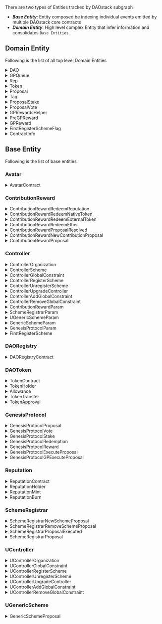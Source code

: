 There are two types of Entities tracked by DAOstack subgraph

  - _**Base Entity**_: Entity composed be indexing individual events emitted by multiple DAOstack core contracts
  - _**Domain Entity**_: High level complex Entity that infer information and consolidates `Base Entities`.

## **Domain Entity**
  
Following is the list of all top level Domain Entities

<details>
  <summary>
    DAO
  </summary>

  - id: ID!<br/>
  - name: String!<br/>
  - nativeToken: Token!<br/>
  - nativeReputation: Rep!<br/>
  - proposals: [Proposal!]<br/>
  - reputationHolders: [ReputationHolder!]<br/>
  - reputationHoldersCount: BigInt!<br/>
  - rewards: [GPReward!]<br/>
  - register: String!<br/>
  - schemes: [ControllerScheme!]<br/>
  - gpQueues: [GPQueue!]<br/>
  - numberOfQueuedProposals: BigInt!<br/>
  - numberOfPreBoostedProposals: BigInt!<br/>
  - numberOfBoostedProposals: BigInt!<br/>
  - numberOfExpiredInQueueProposals: BigInt!<br/>

</details>

<details>
  <summary>
    GPQueue
  </summary>

  - id: ID!<br/>
  - threshold: BigInt!<br/>
  - scheme: ControllerScheme<br/>
  - dao: DAO!<br/>
  - votingMachine: Bytes!<br/>

</details>

<details>
  <summary>
    Rep
  </summary>

  - id: ID!<br/>
  - dao: DAO<br/>
  - totalSupply: BigInt!<br/>
</details>

<details>
  <summary>
    Token
  </summary>

	- id: ID!<br/>
	- dao: DAO<br/>
	- name: String!<br/>
	- symbol: String!<br/>
	- totalSupply: BigInt!<br/>
</details>

<details>
  <summary>
    Proposal
  </summary>

	- id: ID!<br/>
	- dao: DAO!<br/>
	- proposer: Bytes!<br/>
	- stage: String!<br/>
	- createdAt: BigInt!<br/>
	- preBoostedAt: BigInt<br/>
	- boostedAt: BigInt<br/>
	- quietEndingPeriodBeganAt: BigInt<br/>
	- closingAt: BigInt<br/>
	- executedAt: BigInt<br/>
	- totalRepWhenExecuted: BigInt<br/>
	- totalRepWhenCreated: BigInt<br/>
	- votingMachine: Bytes!<br/>
	- executionState: String!<br/>
	- paramsHash: Bytes!<br/>
	- organizationId: Bytes!<br/>
	- confidenceThreshold: BigInt!<br/>
 <br/>
	- descriptionHash: String!<br/>
	- title: String<br/>
	- description: String<br/>
	- url: String<br/>
	- fulltext: [String!]<br/>
 <br/>
	- gpRewards: [GPReward!] @derivedFrom(field: "proposal")<br/>
	- accountsWithUnclaimedRewards: [Bytes!]<br/>
	- expiresInQueueAt: BigInt!<br/>
 <br/>
	- votes: [ProposalVote!] @derivedFrom(field: "proposal")<br/>
	- votesFor: BigInt!<br/>
	- votesAgainst: BigInt!<br/>
	- winningOutcome: Outcome!<br/>
 <br/>
	- stakes: [ProposalStake!] @derivedFrom(field: "proposal")<br/>
	- stakesFor: BigInt!<br/>
	- stakesAgainst: BigInt!<br/>
	- confidence: BigDecimal!<br/>
 <br/>
	- gpQueue: GPQueue!<br/>
 <br/>
	- scheme: ControllerScheme<br/>
 <br/>
	- contributionReward: ContributionRewardProposal<br/>
 <br/>
	- genericScheme : GenericSchemeProposal<br/>
 <br/>
  	- schemeRegistrar : SchemeRegistrarProposal<br/>
 <br/>
	- genesisProtocolParams : GenesisProtocolParam!<br/>
</details>

<details>
  <summary>
    Tag
  </summary>

  <body>
  </body>
</details>

<details>
  <summary>
    ProposalStake
  </summary>

	- id: ID!<br/>
	- createdAt: BigInt!<br/>
	- staker: Bytes!<br/>
	- proposal: Proposal!<br/>
	- dao: DAO!<br/>
	- outcome: Outcome!<br/>
	- amount: BigInt!<br/>
</details>

<details>
  <summary>
    ProposalVote
  </summary>

	- id: ID!<br/>
	- createdAt: BigInt!<br/>
	- voter: Bytes!<br/>
	- proposal: Proposal!<br/>
	- dao: DAO!<br/>
	- outcome: Outcome!<br/>
	- reputation: BigInt!<br/>
</details>

<details>
  <summary>
    GPRewardsHelper
  </summary>

   	- id: ID!<br/>
    - gpRewards: [PreGPReward!]<br/>
</details>

<details>
  <summary>
    PreGPReward
  </summary>

	- id: ID!<br/>
	- beneficiary: Bytes!<br/>
</details>

<details>
  <summary>
    GPReward
  </summary>

	- id: ID!<br/>
	- createdAt: BigInt!<br/>
	- dao: DAO!<br/>
	- beneficiary: Bytes!<br/>
	- proposal: Proposal!<br/>
	- reputationForVoter: BigInt<br/>
	- tokensForStaker: BigInt<br/>
	- daoBountyForStaker: BigInt<br/>
	- reputationForProposer: BigInt<br/>
	- tokenAddress: Bytes<br/>
	- # timestamps of the redeem events<br/>
	- reputationForVoterRedeemedAt: BigInt!<br/>
	- tokensForStakerRedeemedAt: BigInt!<br/>
	- reputationForProposerRedeemedAt: BigInt!<br/>
	- daoBountyForStakerRedeemedAt: BigInt!<br/>
</details>

<details>
  <summary>
    FirstRegisterSchemeFlag
  </summary>

	- id: ID!<br/>
</details>

<details>
  <summary>
    ContractInfo
  </summary>

	- id: ID!<br/>
	- name: String!<br/>
	- alias: String!<br/>
	- version: String!<br/>
	- address: Bytes!<br/>
</details>

## **Base Entity**

Following is the list of base entities

### **Avatar**

<details>
  <summary>
    AvatarContract
  </summary>

	- id: ID!<br/>
	- address: Bytes!<br/>
	- name: String!<br/>
	- nativeToken: Bytes!<br/>
	- nativeReputation: Bytes!<br/>
	- balance: BigInt!<br/>
	- owner: Bytes!<br/>
</details>

### **ContributionReward**

<details>
  <summary>
    ContributionRewardRedeemReputation
  </summary>

	- id: ID!<br/>
	- txHash: Bytes!<br/>
	- contract: Bytes!<br/>
	- avatar: Bytes!<br/>
	- beneficiary: Bytes!<br/>
	- proposalId: Bytes!<br/>
	- amount: BigInt!<br/>
</details>

<details>
  <summary>
    ContributionRewardRedeemNativeToken
  </summary>

	- id: ID!<br/>
	- txHash: Bytes!<br/>
	- contract: Bytes!<br/>
	- avatar: Bytes!<br/>
	- beneficiary: Bytes!<br/>
	- proposalId: Bytes!<br/>
	- amount: BigInt!<br/>
</details>

<details>
  <summary>
    ContributionRewardRedeemExternalToken
  </summary>

	- id: ID!<br/>
	- txHash: Bytes!<br/>
	- contract: Bytes!<br/>
	- avatar: Bytes!<br/>
	- beneficiary: Bytes!<br/>
	- proposalId: Bytes!<br/>
	- amount: BigInt!<br/>
</details>

<details>
  <summary>
    ContributionRewardRedeemEther
  </summary>

	- id: ID!<br/>
	- txHash: Bytes!<br/>
	- contract: Bytes!<br/>
	- avatar: Bytes!<br/>
	- beneficiary: Bytes!<br/>
	- proposalId: Bytes!<br/>
	- amount: BigInt!<br/>
</details>

<details>
  <summary>
    ContributionRewardProposalResolved
  </summary>

	- id: ID!<br/>
	- txHash: Bytes!<br/>
	- contract: Bytes!<br/>
	- avatar: Bytes!<br/>
	- proposalId: Bytes!<br/>
	- passed: Boolean<br/>
</details>

<details>
  <summary>
    ContributionRewardNewContributionProposal
  </summary>

	- id: ID!<br/>
	- txHash: Bytes!<br/>
	- contract: Bytes!<br/>
	- avatar: Bytes!<br/>
	- beneficiary: Bytes!<br/>
	- descriptionHash: String!<br/>
	- externalToken: Bytes!<br/>
	- votingMachine: Bytes!<br/>
	- proposalId: Bytes!<br/>
	- reputationReward: BigInt!<br/>
	- nativeTokenReward: BigInt!<br/>
	- ethReward: BigInt!<br/>
	- externalTokenReward: BigInt!<br/>
	- periods: BigInt!<br/>
	- periodLength: BigInt!<br/>
</details>

<details>
  <summary>
    ContributionRewardProposal
  </summary>

	- id: ID!<br/>
	- proposalId: Bytes!<br/>
	- contract: Bytes!<br/>
	- avatar: Bytes!<br/>
	- beneficiary: Bytes!<br/>
	- descriptionHash: String!<br/>
	- externalToken: Bytes!<br/>
	- votingMachine: Bytes!<br/>
	- reputationReward: BigInt!<br/>
	- nativeTokenReward: BigInt!<br/>
	- ethReward: BigInt!<br/>
	- externalTokenReward: BigInt!<br/>
	- periods: BigInt!<br/>
	- periodLength: BigInt!<br/>
	- executedAt: BigInt<br/>
	- alreadyRedeemedReputationPeriods: BigInt<br/>
	- alreadyRedeemedNativeTokenPeriods: BigInt<br/>
	- alreadyRedeemedEthPeriods: BigInt<br/>
	- alreadyRedeemedExternalTokenPeriods: BigInt<br/>
</details>

### **Controller**

<details>
  <summary>
    ControllerOrganization
  </summary>

	- id: ID!<br/>
	- avatarAddress: Bytes!<br/>
	- nativeToken: TokenContract!<br/>
	- nativeReputation: ReputationContract!<br/>
	- controller: Bytes!<br/>
</details>

<details>
  <summary>
    ControllerScheme
  </summary>

	- id: ID!<br/>
	- dao: DAO!<br/>
	- paramsHash: Bytes!<br/>
	- canRegisterSchemes: Boolean<br/>
	- canManageGlobalConstraints: Boolean<br/>
	- canUpgradeController: Boolean<br/>
	- canDelegateCall: Boolean<br/>
	- gpQueue: GPQueue<br/>
	- address: Bytes!<br/>
	- name: String<br/>
	- version: String<br/>
	- alias: String<br/>
	- contributionRewardParams: ContributionRewardParam<br/>
	- schemeRegistrarParams: SchemeRegistrarParam<br/>
	- uGenericSchemeParams: UGenericSchemeParam<br/>
	- genericSchemeParams: GenericSchemeParam<br/>
	- numberOfQueuedProposals: BigInt!<br/>
	- numberOfPreBoostedProposals: BigInt!<br/>
	- numberOfBoostedProposals: BigInt!<br/>
	- numberOfExpiredInQueueProposals: BigInt!<br/>
</details>

<details>
  <summary>
    ControllerGlobalConstraint
  </summary>

	- id: ID!<br/>
	- address: Bytes!<br/>
	- paramsHash: Bytes!<br/>
	- type: String!<br/>
</details>

<details>
  <summary>
    ControllerRegisterScheme
  </summary>

	- id: ID!<br/>
	- txHash: Bytes!<br/>
	- controller: Bytes!<br/>
	- contract: Bytes!<br/>
	- scheme: Bytes!<br/>
</details>

<details>
  <summary>
    ControllerUnregisterScheme
  </summary>

	- id: ID!<br/>
	- txHash: Bytes!<br/>
	- controller: Bytes!<br/>
	- contract: Bytes!<br/>
	- scheme: Bytes!<br/>
</details>

<details>
  <summary>
    ControllerUpgradeController
  </summary>

	- id: ID!<br/>
	- txHash: Bytes!<br/>
	- controller: Bytes!<br/>
	- newController: Bytes!<br/>
</details>

<details>
  <summary>
    ControllerAddGlobalConstraint
  </summary>

	- id: ID!<br/>
	- txHash: Bytes!<br/>
	- controller: Bytes!<br/>
	- globalConstraint: Bytes!<br/>
	- paramsHash: Bytes!<br/>
	- type: String!<br/>
</details>

<details>
  <summary>
    ControllerRemoveGlobalConstraint
  </summary>

	- id: ID!<br/>
	- txHash: Bytes!<br/>
	- controller: Bytes!<br/>
	- globalConstraint: Bytes!<br/>
	- isPre: Boolean<br/>
</details>

<details>
  <summary>
    ContributionRewardParam
  </summary>

	- id: ID!<br/>
	- votingMachine : Bytes!<br/>
	- voteParams: GenesisProtocolParam!<br/>
</details>

<details>
  <summary>
    SchemeRegistrarParam
  </summary>

	- id: ID!<br/>
	- votingMachine : Bytes!<br/>
	- voteRegisterParams : GenesisProtocolParam!<br/>
	- voteRemoveParams : GenesisProtocolParam!<br/>
</details>

<details>
  <summary>
    UGenericSchemeParam
  </summary>

	- id: ID!<br/>
	- votingMachine : Bytes!<br/>
	- voteParams: GenesisProtocolParam!<br/>
	- contractToCall: Bytes!<br/>
</details>

<details>
  <summary>
    GenericSchemeParam
  </summary>

	- id: ID!<br/>
	- votingMachine : Bytes!<br/>
	- voteParams: GenesisProtocolParam!<br/>
	- contractToCall: Bytes!<br/>
</details>

<details>
  <summary>
    GenesisProtocolParam
  </summary>

	- id: ID!<br/>
	- queuedVoteRequiredPercentage: BigInt!<br/>
	- queuedVotePeriodLimit: BigInt!<br/>
	- boostedVotePeriodLimit: BigInt!<br/>
	- preBoostedVotePeriodLimit: BigInt!<br/>
	- thresholdConst: BigInt!<br/>
	- limitExponentValue: BigInt!<br/>
	- quietEndingPeriod: BigInt!<br/>
	- proposingRepReward: BigInt!<br/>
	- votersReputationLossRatio: BigInt!<br/>
	- minimumDaoBounty: BigInt!<br/>
	- daoBountyConst: BigInt!<br/>
	- activationTime: BigInt!<br/>
	- voteOnBehalf: Bytes!<br/>
</details>

<details>
  <summary>
    FirstRegisterScheme
  </summary>

	- id: ID!<br/>
</details>

### **DAORegistry**

<details>
  <summary>
    DAORegistryContract
  </summary>

	- id: ID!<br/>
	- address: Bytes!<br/>
	- owner: Bytes!<br/>
</details>

### **DAOToken**

<details>
  <summary>
    TokenContract
  </summary>

	- id: ID!<br/>
	- address: Bytes!<br/>
	- totalSupply: BigInt!<br/>
	- owner: Bytes!<br/>
	- tokenHolders: [String!]<br/>
</details>

<details>
  <summary>
    TokenHolder
  </summary>

	- id: ID!<br/>
	- contract: Bytes!<br/>
	- address: Bytes!<br/>
	- balance: BigInt!<br/>
</details>

<details>
  <summary>
    Allowance
  </summary>

	- id: ID!<br/>
	- token: Bytes!<br/>
	- owner: Bytes!<br/>
	- spender: Bytes!<br/>
	- amount: BigInt!<br/>
</details>

<details>
  <summary>
    TokenTransfer
  </summary>

	- id: ID!<br/>
	- txHash: Bytes!<br/>
	- contract: Bytes!<br/>
	- from: Bytes!<br/>
	- to: Bytes!<br/>
	- value: BigInt!<br/>
</details>

<details>
  <summary>
    TokenApproval
  </summary>

	- id: ID!<br/>
	- txHash: Bytes!<br/>
	- contract: Bytes!<br/>
	- owner: Bytes!<br/>
	- spender: Bytes!<br/>
	- value: BigInt!<br/>
</details>

### GenesisProtocol

<details>
  <summary>
    GenesisProtocolProposal
  </summary>

	- id: ID!<br/>
	- proposalId: Bytes!<br/>
	- submittedTime: BigInt!<br/>
	- proposer: Bytes!<br/>
	- daoAvatarAddress: Bytes!<br/>
	- numOfChoices: BigInt<br/>
	- executionState: Int<br/>
	- state: Int<br/>
	- decision: BigInt<br/>
	- executionTime: BigInt<br/>
	- totalReputation: BigInt<br/>
	- paramsHash: Bytes!<br/>
	- address: Bytes!<br/>
</details>

<details>
  <summary>
    GenesisProtocolVote
  </summary>

	- id: ID!<br/>
	- avatarAddress: Bytes!<br/>
	- voterAddress: Bytes!<br/>
	- reputation: BigInt!<br/>
	- voteOption: BigInt!<br/>
	- proposalId: GenesisProtocolProposal!<br/>
</details>

<details>
  <summary>
    GenesisProtocolStake
  </summary>

	- id: ID!<br/>
	- avatarAddress: Bytes!<br/>
	- stakerAddress: Bytes!<br/>
	- prediction: BigInt!<br/>
	- stakeAmount: BigInt!<br/>
	- proposalId: GenesisProtocolProposal!<br/>
</details>

<details>
  <summary>
    GenesisProtocolRedemption
  </summary>

	- id: ID!<br/>
	- rewardId: GenesisProtocolReward!<br/>
	- proposalId: ID!<br/>
	- redeemer: Bytes!<br/>
</details>

<details>
  <summary>
    GenesisProtocolReward
  </summary>

	- id: ID!<br/>
	- type: GenesisProtocolRewardType<br/>
	- amount: BigInt!<br/>
</details>

<details>
  <summary>
    GenesisProtocolExecuteProposal
  </summary>

	- id: ID!<br/>
	- txHash: Bytes!<br/>
	- contract: Bytes!<br/>
	- proposalId: Bytes!<br/>
	- organization: Bytes!<br/>
	- decision: BigInt!<br/>
	- totalReputation: BigInt!<br/>
</details>

<details>
  <summary>
    GenesisProtocolGPExecuteProposal
  </summary>

	- id: ID!<br/>
	- txHash: Bytes!<br/>
	- contract: Bytes!<br/>
	- proposalId: Bytes!<br/>
	- executionState: Int<br/>
</details>

### **Reputation**

<details>
  <summary>
    ReputationContract
  </summary>

	- id: ID!<br/>
	- address: Bytes!<br/>
	- totalSupply: BigInt!<br/>
	- reputationHolders: [String!]<br/>
</details>

<details>
  <summary>
    ReputationHolder
  </summary>

	- id: ID!<br/>
	- contract: Bytes!<br/>
	- address: Bytes!<br/>
	- balance: BigInt!<br/>
	- dao: DAO<br/>
	- createdAt: BigInt!<br/>
</details>

<details>
  <summary>
    ReputationMint
  </summary>

	- id: ID!<br/>
	- txHash: Bytes!<br/>
	- contract: Bytes!<br/>
	- address: Bytes!<br/>
	- amount: BigInt!<br/>
</details>

<details>
  <summary>
    ReputationBurn
  </summary>

	- id: ID!<br/>
	- txHash: Bytes!<br/>
	- contract: Bytes!<br/>
	- address: Bytes!<br/>
	- amount: BigInt!<br/>
</details>

### **SchemeRegistrar**

<details>
  <summary>
    SchemeRegistrarNewSchemeProposal
  </summary>

	- id: ID!<br/>
	- txHash: Bytes!<br/>
	- contract: Bytes!<br/>
	- avatar: Bytes!<br/>
	- proposalId: Bytes!<br/>
	- votingMachine: Bytes!<br/>
	- scheme: Bytes!<br/>
	- paramsHash: Bytes!<br/>
	- permission: Bytes!<br/>
	- descriptionHash: String!<br/>
</details>

<details>
  <summary>
    SchemeRegistrarRemoveSchemeProposal
  </summary>

	- id: ID!<br/>
	- txHash: Bytes!<br/>
	- contract: Bytes!<br/>
	- avatar: Bytes!<br/>
	- proposalId: Bytes!<br/>
	- votingMachine: Bytes!<br/>
	- scheme: Bytes!<br/>
	- descriptionHash: String!<br/>
</details>

<details>
  <summary>
    SchemeRegistrarProposalExecuted
  </summary>

	- id: ID!<br/>
	- txHash: Bytes!<br/>
	- contract: Bytes!<br/>
	- avatar: Bytes!<br/>
	- proposalId: Bytes!<br/>
	- decision : BigInt!<br/>
</details>

<details>
  <summary>
    SchemeRegistrarProposal
  </summary>

	- id: ID!<br/>
	- dao: DAO!<br/>
	- schemeToRegister: Bytes<br/>
	- schemeToRegisterParamsHash: Bytes<br/>
	- schemeToRegisterPermission: Bytes<br/>
  - schemeToRemove: Bytes<br/>
  - decision: BigInt<br/>
  - schemeRegistered: Boolean<br/>
  - schemeRemoved: Boolean<br/>
</details>

### **UController**

<details>
  <summary>
    UControllerOrganization
  </summary>

	- id: ID!<br/>
	- avatarAddress: Bytes!<br/>
	- nativeToken: TokenContract!<br/>
	- nativeReputation: ReputationContract!<br/>
	- controller: Bytes!<br/>
</details>

<details>
  <summary>
    UControllerGlobalConstraint
  </summary>

	- id: ID!<br/>
	- avatarAddress: Bytes!<br/>
	- address: Bytes!<br/>
	- paramsHash: Bytes!<br/>
	- type: String!<br/>
</details>

<details>
  <summary>
    UControllerRegisterScheme
  </summary>

	- id: ID!<br/>
	- txHash: Bytes!<br/>
	- controller: Bytes!<br/>
	- contract: Bytes!<br/>
	- avatarAddress: Bytes!<br/>
	- scheme: Bytes!<br/>
</details>

<details>
  <summary>
    UControllerUnregisterScheme
  </summary>

	- id: ID!
	- txHash: Bytes!
	- controller: Bytes!
	- contract: Bytes!
	- avatarAddress: Bytes!
	- scheme: Bytes!
</details>

<details>
  <summary>
    UControllerUpgradeController
  </summary>

	- id: ID!<br/>
	- txHash: Bytes!<br/>
	- controller: Bytes!<br/>
	- avatarAddress: Bytes!<br/>
	- newController: Bytes!<br/>
</details>

<details>
  <summary>
    UControllerAddGlobalConstraint
  </summary>

	- id: ID!<br/>
	- txHash: Bytes!<br/>
	- controller: Bytes!<br/>
	- avatarAddress: Bytes!<br/>
	- globalConstraint: Bytes!<br/>
	- paramsHash: Bytes!<br/>
	- type: String!<br/>
</details>

<details>
  <summary>
    UControllerRemoveGlobalConstraint
  </summary>

	- id: ID!<br/>
	- txHash: Bytes!<br/>
	- controller: Bytes!<br/>
	- avatarAddress: Bytes!<br/>
	- globalConstraint: Bytes!<br/>
	- isPre: Boolean<br/>
</details>

### **UGenericScheme**

<details>
  <summary>
    GenericSchemeProposal
  </summary>

    - id: ID!<br/>
 	  - dao: DAO!<br/>
 	  - contractToCall: Bytes!<br/>
    - callData: Bytes!<br/>
    - value: BigInt!<br/>
    - executed: Boolean!<br/>
    - returnValue: Bytes<br/>
</details>
